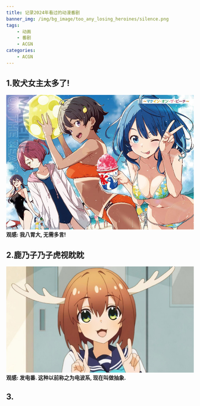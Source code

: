 ```yaml
---
title: 记录2024年看过的动漫番剧
banner_img: /img/bg_image/too_any_losing_heroines/silence.png
tags: 
    - 动画
    - 番剧
    - ACGN
categories: 
    - ACGN
---
```


## 1.败犬女主太多了!
![](https://raw.githubusercontent.com/HarmonyTou/harmonytou.github.io/main/source/img/animepic/too_any_losing_heroines.jpg)
**观感: 我八胃大, 无需多言!**

## 2.鹿乃子乃子虎视眈眈
![](https://raw.githubusercontent.com/HarmonyTou/harmonytou.github.io/main/source/img/animepic/my_deer_friend_nokotan.png)
**观感: 发电番. 这种以前称之为电波系, 现在叫做抽象.**

## 3.